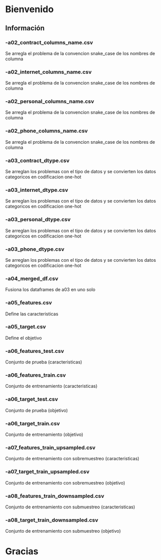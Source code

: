 # Bienvenido

## Información

### -a02_contract_columns_name.csv
Se arregla el problema de la convencion snake_case de los nombres de columna

### -a02_internet_columns_name.csv
Se arregla el problema de la convencion snake_case de los nombres de columna

### -a02_personal_columns_name.csv
Se arregla el problema de la convencion snake_case de los nombres de columna

### -a02_phone_columns_name.csv
Se arregla el problema de la convencion snake_case de los nombres de columna

### -a03_contract_dtype.csv
Se arreglan los problemas con el tipo de datos y se convierten los datos categoricos en codificacion one-hot

### -a03_internet_dtype.csv
Se arreglan los problemas con el tipo de datos y se convierten los datos categoricos en codificacion one-hot

### -a03_personal_dtype.csv
Se arreglan los problemas con el tipo de datos y se convierten los datos categoricos en codificacion one-hot

### -a03_phone_dtype.csv
Se arreglan los problemas con el tipo de datos y se convierten los datos categoricos en codificacion one-hot

### -a04_merged_df.csv
Fusiona los dataframes de a03 en uno solo

### -a05_features.csv
Define las caracteristicas

### -a05_target.csv
Define el objetivo

### -a06_features_test.csv
Conjunto de prueba (caracteristicas)

### -a06_features_train.csv
Conjunto de entrenamiento (caracteristicas)

### -a06_target_test.csv
Conjunto de prueba (objetivo)

### -a06_target_train.csv
Conjunto de entrenamiento (objetivo)

### -a07_features_train_upsampled.csv
Conjunto de entrenamiento con sobremuestreo (caracteristicas)

### -a07_target_train_upsampled.csv
Conjunto de entrenamiento con sobremuestreo (objetivo)

### -a08_features_train_downsampled.csv
Conjunto de entrenamiento con submuestreo (caracteristicas)

### -a08_target_train_downsampled.csv
Conjunto de entrenamiento con submuestreo (objetivo)

# Gracias